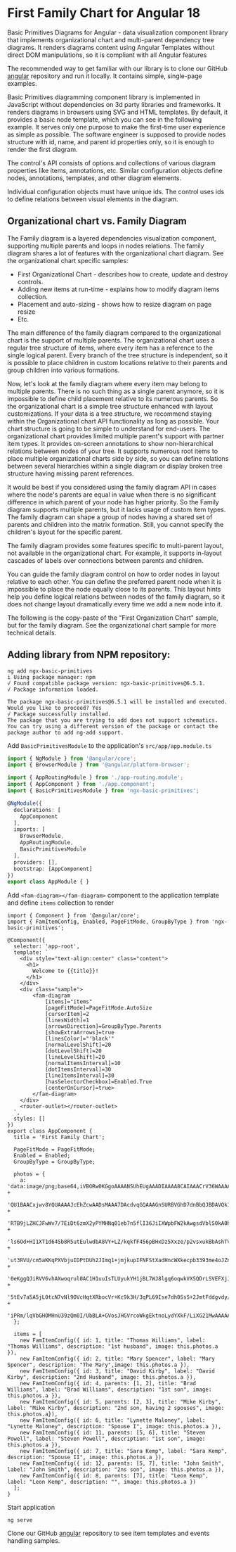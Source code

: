 # First Family Chart for Angular 18

Basic Primitives Diagrams for Angular - data visualization component library that implements organizational chart and multi-parent dependency tree diagrams. It renders diagrams content using Angular Templates without direct DOM manipulations, so it is compliant with all Angular features

The recommended way to get familiar with our library is to clone our GitHub [angular](https://github.com/BasicPrimitives/angular) repository and run it locally. It contains simple, single-page examples.

Basic Primitives diagramming component library is implemented in JavaScript without dependencies on 3d party libraries and frameworks. It renders diagrams in browsers using SVG and HTML templates. By default, it provides a basic node template, which you can see in the following example. It serves only one purpose to make the first-time user experience as simple as possible. The software engineer is supposed to provide nodes structure with id, name, and parent id properties only, so it is enough to render the first diagram.

The control's API consists of options and collections of various diagram properties like items, annotations, etc. Similar configuration objects define nodes, annotations, templates, and other diagram elements.

Individual configuration objects must have unique ids. The control uses ids to define relations between visual elements in the diagram.

## Organizational chart vs. Family Diagram
The Family diagram is a layered dependencies visualization component, supporting multiple parents and loops in nodes relations. 
The family diagram shares a lot of features with the organizational chart diagram. See the organizational chart specific samples:
* First Organizational Chart - describes how to create, update and destroy controls.
* Adding new items at run-time - explains how to modify diagram items collection.
* Placement and auto-sizing - shows how to resize diagram on page resize
* Etc.

The main difference of the family diagram compared to the organizational chart is the support of multiple parents. The organizational chart uses a regular tree structure of items, where every item has a reference to the single logical parent. Every branch of the tree structure is independent, so it is possible to place children in custom locations relative to their parents and group children into various formations. 

Now, let's look at the family diagram where every item may belong to multiple parents. There is no such thing as a single parent anymore, so it is impossible to define child placement relative to its numerous parents. So the organizational chart is a simple tree structure enhanced with layout customizations. If your data is a tree structure, we recommend staying within the Organizational chart API functionality as long as possible. Your chart structure is going to be simple to understand for end-users. The organizational chart provides limited multiple parent's support with partner item types. It provides on-screen annotations to show non-hierarchical relations between nodes of your tree. It supports numerous root items to place multiple organizational charts side by side, so you can define relations between several hierarchies within a single diagram or display broken tree structure having missing parent references. 

It would be best if you considered using the family diagram API in cases where the node's parents are equal in value when there is no significant difference in which parent of your node has higher priority.  So the Family diagram supports multiple parents, but it lacks usage of custom item types. The family diagram can shape a group of nodes having a shared set of parents and children into the matrix formation. Still, you cannot specify the children's layout for the specific parent.

The family diagram provides some features specific to multi-parent layout, not available in the organizational chart. For example, it supports in-layout cascades of labels over connections between parents and children. 

You can guide the family diagram control on how to order nodes in layout relative to each other. You can define the preferred parent node when it is impossible to place the node equally close to its parents. This layout hints help you define logical relations between nodes of the family diagram, so it does not change layout dramatically every time we add a new node into it. 

The following is the copy-paste of the "First Organization Chart" sample, but for the family diagram. See the organizational chart sample for more technical details.


## Adding library from NPM repository:

```Shell
ng add ngx-basic-primitives
i Using package manager: npm
√ Found compatible package version: ngx-basic-primitives@6.5.1.
√ Package information loaded.

The package ngx-basic-primitives@6.5.1 will be installed and executed.
Would you like to proceed? Yes
√ Package successfully installed.
The package that you are trying to add does not support schematics. You can try using a different version of the package or contact the package author to add ng-add support.
```

Add `BasicPrimitivesModule` to the application's `src/app/app.module.ts`

```TypeScript
import { NgModule } from '@angular/core';
import { BrowserModule } from '@angular/platform-browser';

import { AppRoutingModule } from './app-routing.module';
import { AppComponent } from './app.component';
import { BasicPrimitivesModule } from 'ngx-basic-primitives';

@NgModule({
  declarations: [
    AppComponent
  ],
  imports: [
    BrowserModule,
    AppRoutingModule,
    BasicPrimitivesModule
  ],
  providers: [],
  bootstrap: [AppComponent]
})
export class AppModule { }
```

Add `<fam-diagram></fam-diagram>` component to the application template and define `items` collection to render

```
import { Component } from '@angular/core';
import { FamItemConfig, Enabled, PageFitMode, GroupByType } from 'ngx-basic-primitives';

@Component({
  selector: 'app-root',
  template: `
    <div style="text-align:center" class="content">
      <h1>
        Welcome to {{title}}!
      </h1>
    </div>
    <div class="sample">
        <fam-diagram 
            [items]="items"
            [pageFitMode]=PageFitMode.AutoSize
            [cursorItem]=2
            [linesWidth]=1
            [arrowsDirection]=GroupByType.Parents
            [showExtraArrows]=true
            [linesColor]="'black'"
            [normalLevelShift]=20
            [dotLevelShift]=20
            [lineLevelShift]=20
            [normalItemsInterval]=10
            [dotItemsInterval]=30
            [lineItemsInterval]=30
            [hasSelectorCheckbox]=Enabled.True
            [centerOnCursor]=true>
        </fam-diagram>
    </div>
    <router-outlet></router-outlet>
  `,
  styles: []
})
export class AppComponent {
  title = 'First Family Chart';

  PageFitMode = PageFitMode;
  Enabled = Enabled;
  GroupByType = GroupByType;

  photos = {
    a: 'data:image/png;base64,iVBORw0KGgoAAAANSUhEUgAAADIAAAA8CAIAAACrV36WAAAAAXNSR0IArs4c6QAAAARn' + 
    'QU1BAACxjwv8YQUAAAAJcEhZcwAADsMAAA7DAcdvqGQAAAGnSURBVGhD7dnBbQJBDAVQk1o2QjlQwKYGzpSwKQfq4IxIC' + 
    'RTB9jLZHCJFwWv7/7EiDt6zmX2yPYMHNq01eb7n5flI36JiIXWpbFW2kAwgsdVblS0kA0hs9db/ZWs+vW/Wno9PxPE3dh' + 
    'ls6Od+HI1XT1d64Sb8R5utEulwdbA8VY+LZ/kqkfF456pBHxDz5Xxze/p2vsxukBbAshTVOE0PO4B2cUlWKrgUTKsrV0e' + 
    'ut3RVU/cm5aKKqPXVbjuIDPtDUh2JImq1+jmjkupIFNFStXadHncWXkecpb3393me4oJZnionXyjLV6W4QFZEleHCWNG+' + 
    '0eKggQJiRVV6vhAXwoqrul0AC1H1uuIsTLUyukYH1jBL7WJ8lgq6oqwkVXSQDrLSVEFXjJWoirlCrFRVyBVhJasirgCr6' + 
    '5tEv7a5A5jL0tcN7vNl9OVcHqtXRbocVr+Kc9k3H/3qPL69Ise7dh0SsS+2JmtFddgvdy/gGbY7Jdp2GRcyrlu1BfUjxt' + 
    'iPRm/lqVbGHOMHnU39zQm0I/UbBLA+GVosJHGVrcoWkgEktnoLydYXkF/LiXG21MwAAAAASUVORK5CYII='
  };

  items = [
    new FamItemConfig({ id: 1, title: "Thomas Williams", label: "Thomas Williams", description: "1st husband", image: this.photos.a }),
    new FamItemConfig({ id: 2, title: "Mary Spencer", label: "Mary Spencer", description: "The Mary",image: this.photos.a }),
    new FamItemConfig({ id: 3, title: "David Kirby", label: "David Kirby", description: "2nd Husband", image: this.photos.a }),
    new FamItemConfig({ id: 4, parents: [1, 2], title: "Brad Williams", label: "Brad Williams", description: "1st son", image: this.photos.a }),
    new FamItemConfig({ id: 5, parents: [2, 3], title: "Mike Kirby", label: "Mike Kirby", description: "2nd son, having 2 spouses", image: this.photos.a}),
    new FamItemConfig({ id: 6, title: "Lynette Maloney", label: "Lynette Maloney", description: "Spouse I", image: this.photos.a }),
    new FamItemConfig({ id: 11, parents: [5, 6], title: "Steven Powell", label: "Steven Powell", description: "1st son", image: this.photos.a }),
    new FamItemConfig({ id: 7, title: "Sara Kemp", label: "Sara Kemp", description: "Spouse II", image: this.photos.a }),
    new FamItemConfig({ id: 12, parents: [5, 7], title: "John Smith", label: "John Smith", description: "2ns son", image: this.photos.a }),
    new FamItemConfig({ id: 8, parents: [7], title: "Leon Kemp", label: "Leon Kemp", description: "", image: this.photos.a })
  ];
}

```

Start application

```Shell
ng serve
```

Clone our GitHub [angular](https://github.com/BasicPrimitives/angular) repository to see item templates and events handling samples.
